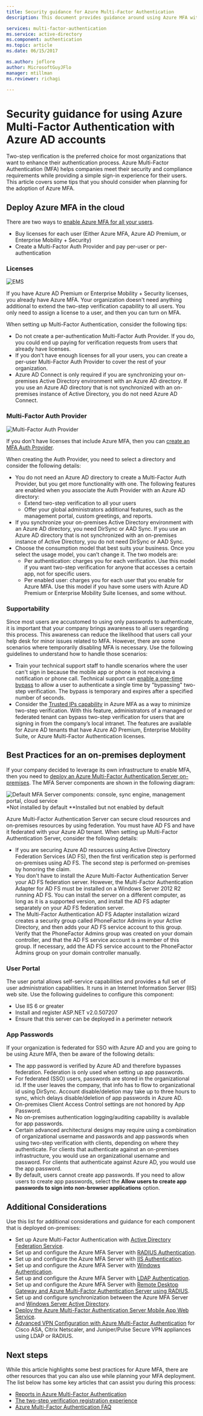 ```yaml
---
title: Security guidance for Azure Multi-Factor Authentication
description: This document provides guidance around using Azure MFA with Azure accounts

services: multi-factor-authentication
ms.service: active-directory
ms.component: authentication
ms.topic: article
ms.date: 06/15/2017

ms.author: joflore
author: MicrosoftGuyJFlo
manager: mtillman
ms.reviewer: richagi

---
```

# Security guidance for using Azure Multi-Factor Authentication with Azure AD accounts

Two-step verification is the preferred choice for most organizations that want to enhance their authentication process. Azure Multi-Factor Authentication (MFA) helps companies meet their security and compliance requirements while providing a simple sign-in experience for their users. This article covers some tips that you should consider when planning for the adoption of Azure MFA.

## Deploy Azure MFA in the cloud

There are two ways to [enable Azure MFA for all your users](howto-mfa-getstarted.md).

* Buy licenses for each user (Either Azure MFA, Azure AD Premium, or Enterprise Mobility + Security)
* Create a Multi-Factor Auth Provider and pay per-user or per-authentication

### Licenses
![EMS](./media/multi-factor-authentication-security-best-practices/ems.png)

If you have Azure AD Premium or Enterprise Mobility + Security licenses, you already have Azure MFA. Your organization doesn't need anything additional to extend the two-step verification capability to all users. You only need to assign a license to a user, and then you can turn on MFA.

When setting up Multi-Factor Authentication, consider the following tips:

* Do not create a per-authentication Multi-Factor Auth Provider. If you do, you could end up paying for verification requests from users that already have licenses.
* If you don't have enough licenses for all your users, you can create a per-user Multi-Factor Auth Provider to cover the rest of your organization. 
* Azure AD Connect is only required if you are synchronizing your on-premises Active Directory environment with an Azure AD directory. If you use an Azure AD directory that is not synchronized with an on-premises instance of Active Directory, you do not need Azure AD Connect.

### Multi-Factor Auth Provider
![Multi-Factor Auth Provider](./media/multi-factor-authentication-security-best-practices/authprovider.png)

If you don't have licenses that include Azure MFA, then you can [create an MFA Auth Provider](concept-mfa-authprovider.md).

When creating the Auth Provider, you need to select a directory and consider the following details:

* You do not need an Azure AD directory to create a Multi-Factor Auth Provider, but you get more functionality with one. The following features are enabled when you associate the Auth Provider with an Azure AD directory:
  * Extend two-step verification to all your users
  * Offer your global administrators additional features, such as the management portal, custom greetings, and reports.
* If you synchronize your on-premises Active Directory environment with an Azure AD directory, you need DirSync or AAD Sync. If you use an Azure AD directory that is not synchronized with an on-premises instance of Active Directory, you do not need DirSync or AAD Sync.
* Choose the consumption model that best suits your business. Once you select the usage model, you can’t change it. The two models are:
  * Per authentication: charges you for each verification. Use this model if you want two-step verification for anyone that accesses a certain app, not for specific users.
  * Per enabled user: charges you for each user that you enable for Azure MFA. Use this model if you have some users with Azure AD Premium or Enterprise Mobility Suite licenses, and some without.

### Supportability
Since most users are accustomed to using only passwords to authenticate, it is important that your company brings awareness to all users regarding this process. This awareness can reduce the likelihood that users call your help desk for minor issues related to MFA. However, there are some scenarios where temporarily disabling MFA is necessary. Use the following guidelines to understand how to handle those scenarios:

* Train your technical support staff to handle scenarios where the user can't sign in because the mobile app or phone is not receiving a notification or phone call. Technical support can [enable a one-time bypass](howto-mfa-mfasettings.md#one-time-bypass) to allow a user to authenticate a single time by "bypassing" two-step verification. The bypass is temporary and expires after a specified number of seconds.
* Consider the [Trusted IPs capability](howto-mfa-mfasettings.md#trusted-ips) in Azure MFA as a way to minimize two-step verification. With this feature, administrators of a managed or federated tenant can bypass two-step verification for users that are signing in from the company’s local intranet. The features are available for Azure AD tenants that have Azure AD Premium, Enterprise Mobility Suite, or Azure Multi-Factor Authentication licenses.

## Best Practices for an on-premises deployment
If your company decided to leverage its own infrastructure to enable MFA, then you need to [deploy an Azure Multi-Factor Authentication Server on-premises](howto-mfaserver-deploy.md). The MFA Server components are shown in the following diagram:

![Default MFA Server components: console, sync engine, management portal, cloud service](./media/multi-factor-authentication-security-best-practices/server.png)
\*Not installed by default \**Installed but not enabled by default

Azure Multi-Factor Authentication Server can secure cloud resources and on-premises resources by using federation. You must have AD FS and have it federated with your Azure AD tenant.
When setting up Multi-Factor Authentication Server, consider the following details:

* If you are securing Azure AD resources using Active Directory Federation Services (AD FS), then the first verification step is performed on-premises using AD FS. The second step is performed on-premises by honoring the claim.
* You don't have to install the Azure Multi-Factor Authentication Server your AD FS federation server. However, the Multi-Factor Authentication Adapter for AD FS must be installed on a Windows Server 2012 R2 running AD FS. You can install the server on a different computer, as long as it is a supported version, and install the AD FS adapter separately on your AD FS federation server. 
* The Multi-Factor Authentication AD FS Adapter installation wizard creates a security group called PhoneFactor Admins in your Active Directory, and then adds your AD FS service account to this group. Verify that the PhoneFactor Admins group was created on your domain controller, and that the AD FS service account is a member of this group. If necessary, add the AD FS service account to the PhoneFactor Admins group on your domain controller manually.

### User Portal
The user portal allows self-service capabilities and provides a full set of user administration capabilities. It runs in an Internet Information Server (IIS) web site. Use the following guidelines to configure this component:

* Use IIS 6 or greater
* Install and register ASP.NET v2.0.507207
* Ensure that this server can be deployed in a perimeter network

### App Passwords
If your organization is federated for SSO with Azure AD and you are going to be using Azure MFA, then be aware of the following details:

* The app password is verified by Azure AD and therefore bypasses federation. Federation is only used when setting up app passwords.
* For federated (SSO) users, passwords are stored in the organizational id. If the user leaves the company, that info has to flow to organizational id using DirSync. Account disable/deletion may take up to three hours to sync, which delays disable/deletion of app passwords in Azure AD.
* On-premises Client Access Control settings are not honored by App Password.
* No on-premises authentication logging/auditing capability is available for app passwords.
* Certain advanced architectural designs may require using a combination of organizational username and passwords and app passwords when using two-step verification with clients, depending on where they authenticate. For clients that authenticate against an on-premises infrastructure, you would use an organizational username and password. For clients that authenticate against Azure AD, you would use the app password.
* By default, users cannot create app passwords. If you need to allow users to create app passwords, select the **Allow users to create app passwords to sign into non-browser applications** option.

## Additional Considerations
Use this list for additional considerations and guidance for each component that is deployed on-premises:

- Set up Azure Multi-Factor Authentication with [Active Directory Federation Service](multi-factor-authentication-get-started-adfs.md).
- Set up and configure the Azure MFA Server with [RADIUS Authentication](howto-mfaserver-dir-radius.md).
- Set up and configure the Azure MFA Server with [IIS Authentication](howto-mfaserver-iis.md).
- Set up and configure the Azure MFA Server with [Windows Authentication](howto-mfaserver-windows.md).
- Set up and configure the Azure MFA Server with [LDAP Authentication](howto-mfaserver-dir-ldap.md).
- Set up and configure the Azure MFA Server with [Remote Desktop Gateway and Azure Multi-Factor Authentication Server using RADIUS](howto-mfaserver-nps-rdg.md).
- Set up and configure synchronization between the Azure MFA Server and [Windows Server Active Directory](howto-mfaserver-dir-ad.md).
- [Deploy the Azure Multi-Factor Authentication Server Mobile App Web Service](howto-mfaserver-deploy-mobileapp.md).
- [Advanced VPN Configuration with Azure Multi-Factor Authentication](howto-mfaserver-nps-vpn.md) for Cisco ASA, Citrix Netscaler, and Juniper/Pulse Secure VPN appliances using LDAP or RADIUS.

## Next steps
While this article highlights some best practices for Azure MFA, there are other resources that you can also use while planning your MFA deployment. The list below has some key articles that can assist you during this process:

* [Reports in Azure Multi-Factor Authentication](howto-mfa-reporting.md)
* [The two-step verification registration experience](../user-help/multi-factor-authentication-end-user-first-time.md)
* [Azure Multi-Factor Authentication FAQ](multi-factor-authentication-faq.md)
